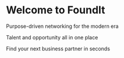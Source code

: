 # Welcome to FoundIt

Purpose-driven networking for the modern era

Talent and opportunity all in one place

Find your next business partner in seconds
